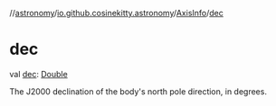 //[astronomy](../../../index.md)/[io.github.cosinekitty.astronomy](../index.md)/[AxisInfo](index.md)/[dec](dec.md)

# dec

val [dec](dec.md): [Double](https://kotlinlang.org/api/latest/jvm/stdlib/kotlin-stdlib/kotlin/-double/index.html)

The J2000 declination of the body's north pole direction, in degrees.
